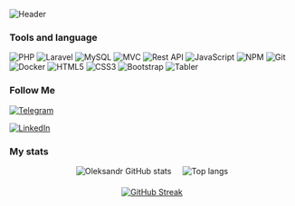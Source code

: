 ![Header](https://github.com/Freexan/chykalo/blob/main/assets/Chykalo%20Oleksandr.png)

### Tools and language
![PHP](https://img.shields.io/badge/-PHP-777BB4?style=for-the-badge&logo=PHP&logoColor=white)
![Laravel](https://img.shields.io/badge/-Laravel-FF2D20?style=for-the-badge&logo=Laravel&logoColor=white)
![MySQL](https://img.shields.io/badge/-MySQL-4479A1?style=for-the-badge&logo=MySQL&logoColor=white)
![MVC](https://img.shields.io/badge/-MVC-8E44AD?style=for-the-badge&logo=php&logoColor=white)
![Rest API](https://img.shields.io/badge/-REST_API-00A1E4?style=for-the-badge&logo=api&logoColor=white)
![JavaScript](https://img.shields.io/badge/-JavaScript-F7DF1E?style=for-the-badge&logo=JavaScript&logoColor=black)
![NPM](https://img.shields.io/badge/-NPM-CB3837?style=for-the-badge&logo=NPM&logoColor=white)
![Git](https://img.shields.io/badge/-Git-F1502F?style=for-the-badge&logo=Git&logoColor=white)
![Docker](https://img.shields.io/badge/-Docker-2496ED?style=for-the-badge&logo=Docker&logoColor=white)
![HTML5](https://img.shields.io/badge/-HTML5-E34F26?style=for-the-badge&logo=HTML5&logoColor=white)
![CSS3](https://img.shields.io/badge/-CSS3-1572B6?style=for-the-badge&logo=CSS3&logoColor=white)
![Bootstrap](https://img.shields.io/badge/-Bootstrap-563D7C?style=for-the-badge&logo=Bootstrap&logoColor=white)
![Tabler](https://img.shields.io/badge/-Tabler-00A1E4?style=for-the-badge&logo=Tabler&logoColor=white)

### Follow Me
[![Telegram](https://img.shields.io/badge/-Telegram-020F0D?style=for-the-badge&logo=telegram&logoColor=26A2E0)](https://t.me/oleksandrchykalo)

[![LinkedIn](https://img.shields.io/badge/-LinkedIn-020F0D?style=for-the-badge&logo=Linkedin&logoColor=0077B7)](https://www.linkedin.com/in/oleksandr-chykalo-7326ba313/)
### My stats 

<div style="display: flex; justify-content: center; align-items: center; gap: 20px; flex-wrap: wrap;">
    <img alt="Oleksandr GitHub stats" src="https://github-readme-stats.vercel.app/api?username=Freexan&show_icons=true&theme=radical"/>
    <img alt="Top langs" src="https://github-readme-stats.vercel.app/api/top-langs/?username=Freexan&layout=compact&theme=radical&langs_count=8"/>
</div>

<div style="display: flex; justify-content: center; margin-top: 20px;">
    <a href="https://git.io/streak-stats">
        <img src="https://github-readme-streak-stats.herokuapp.com?user=Freexan&theme=radical&hide_border=true" alt="GitHub Streak" />
    </a>
</div>


